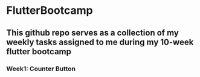 # FlutterBootcamp
## This github repo serves as a collection of my weekly tasks assigned to me during my 10-week flutter bootcamp

### Week1: Counter Button
